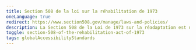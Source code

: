 ```yaml
---
title: Section 508 de la loi sur la réhabilitation de 1973
oneLanguage: true
redirect: https://www.section508.gov/manage/laws-and-policies/
description: La Section 508 de la Loi de 1973 sur la réadaptation est une loi fédérale américaine qui exige que les agences fédérales rendent leur Technologie de l'Information et de la Communication (TIC) accessible aux personnes handicapées. Adoptée pour éliminer les obstacles dans la technologie de l'information, la loi stipule que les agences fédérales doivent développer, acquérir et entretenir une technologie garantissant un accès comparable aux personnes handicapées, couvrant un éventail de technologies telles que les sites Web, les logiciels, le matériel informatique et le multimédia. Les normes établies par la Section 508 visent à garantir que les personnes handicapées puissent accéder et utiliser l'information et les données de manière comparable à celles sans handicap, favorisant l'inclusion et une participation égale dans le domaine numérique. La conformité à la Section 508 profite non seulement aux agences fédérales, mais influence également les pratiques industrielles en encourageant l'adoption de normes d'accessibilité plus larges.
toggle: section-508-of-the-rehabilitation-act-of-1973
tags: globalAccessibilityStandards
---
```

